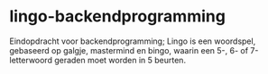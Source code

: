 # lingo-backendprogramming
Eindopdracht voor backendprogramming; Lingo is een woordspel, gebaseerd op galgje, mastermind en bingo, waarin een 5-, 6- of 7-letterwoord geraden moet worden in 5 beurten.

